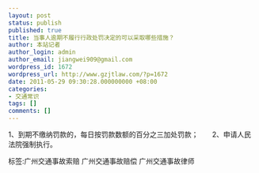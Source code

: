 ```yaml
---
layout: post
status: publish
published: true
title: 当事人逾期不履行行政处罚决定的可以采取哪些措施？
author: 本站记者
author_login: admin
author_email: jiangwei909@gmail.com
wordpress_id: 1672
wordpress_url: http://www.gzjtlaw.com/?p=1672
date: 2011-05-29 09:30:28.000000000 +08:00
categories:
- 交通常识
tags: []
comments: []
---
```

1、到期不缴纳罚款的，每日按罚款数额的百分之三加处罚款；　　2、申请人民法院强制执行。标签:广州交通事故索赔 广州交通事故赔偿 广州交通事故律师
